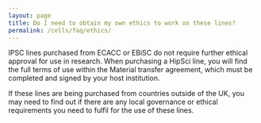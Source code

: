 ```yaml
---
layout: page
title: Do I need to obtain my own ethics to work on these lines?
permalink: /cells/faq/ethics/
---
```


IPSC lines purchased from ECACC or EBiSC do not require further ethical approval for use in research. When purchasing a HipSci line, you will find the full terms of use within the Material transfer agreement, which must be completed and signed by your host institution.

If these lines are being purchased from countries outside of the UK, you may need to find out if there are any local governance or ethical requirements you need to fulfil for the use of these lines.

